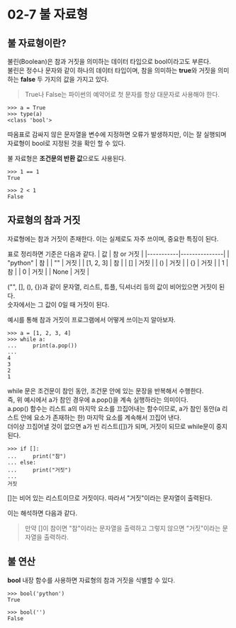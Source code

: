 # 02-7 불 자료형

## 불 자료형이란?
불린(Boolean)은 참과 거짓을 의미하는 데이터 타입으로 bool이라고도 부른다.  
불린은 정수나 문자와 같이 하나의 데이터 타입이며, 참을 의미하는 **true**와 거짓을 의미하는 **false** 두 가지의 값을 가지고 있다.

> True나 False는 파이썬의 예약어로 첫 문자를 항상 대문자로 사용해야 한다. 

```
>>> a = True
>>> type(a)
<class 'bool'>
```
따옴표로 감싸지 않은 문자열을 변수에 지정하면 오류가 발생하지만, 이는 잘 실행되며 자료형이 bool로 지정된 것을 확인 할 수 있다.  

불 자료형은 **조건문의 반환 값**으로도 사용된다.
```
>>> 1 == 1
True

>>> 2 < 1
False
```

## 자료형의 참과 거짓
자료형에는 참과 거짓이 존재한다. 이는 실제로도 자주 쓰이며, 중요한 특징이 된다.    

표로 정리하면 기준은 다음과 같다.
| 값        | 참 or 거짓    |
|-----------|---------------|
| "python"  | 참            |
| ""        | 거짓          |
| [1, 2, 3] | 참            |
| []        | 거짓          |
| ()        | 거짓          |
| {}        | 거짓          |
| 1         | 참            |
| 0         | 거짓          |
| None      | 거짓          |

("", [], (), {})과 같이 문자열, 리스트, 튜플, 딕셔너리 등의 값이 비어있으면 거짓이 된다.  
숫자에서는 그 값이 0일 때 거짓이 된다.  

예시를 통해 참과 거짓이 프로그램에서 어떻게 쓰이는지 알아보자.
```
>>> a = [1, 2, 3, 4] 
>>> while a:
...     print(a.pop())
...
4
3
2
1
```

while 문은 조건문이 참인 동안, 조건문 안에 있는 문장을 반복해서 수행한다.  
즉, 위 예시에서 a가 참인 경우에 a.pop()을 계속 실행하라는 의미이다.  
a.pop() 함수는 리스트 a의 마지막 요소를 끄집어내는 함수이므로, a가 참인 동안(a 리스트 안에 요소가 존재하는 한) 마지막 요소를 계속해서 끄집어 낸다.  
더이상 끄집어낼 것이 없으면 a가 빈 리스트([])가 되며, 거짓이 되므로 while문이 중지된다.  

```
>>> if []:
...     print("참")
... else:
...     print("거짓")
...
거짓
```

[]는 비어 있는 리스트이므로 거짓이다. 따라서 "거짓"이라는 문자열이 출력된다.  

이는 해석하면 다음과 같다.
> 만약 []이 참이면 "참"이라는 문자열을 출력하고 그렇지 않으면 "거짓"이라는 문자열을 출력하라.

## 불 연산
**bool** 내장 함수를 사용하면 자료형의 참과 거짓을 식별할 수 있다.

```
>>> bool('python')
True

>>> bool('')
False
```









